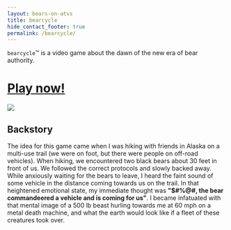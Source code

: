 ```yaml
---
layout: bears-on-atvs
title: bearcycle
hide_contact_footer: true
permalink: /bearcycle/
---
```


`bearcycle`™ is a video game about the dawn of the new era of bear authority.

# [Play now!](/blog/bearcycle/alpha-1-4-released)

![](/assets/v013alpha.gif)

## Backstory

The idea for this game came when I was hiking with friends in Alaska on a multi-use trail (we were on foot, but there were people on off-road vehicles). When hiking, we encountered two black bears about 30 feet in front of us. We followed the correct protocols and slowly backed away. While anxiously waiting for the bears to leave, I heard the faint sound of some vehicle in the distance coming towards us on the trail. In that heightened emotional state, my immediate thought was __"$#%@#, the bear commandeered a vehicle and is coming for us"__. I became infatuated with that mental image of a 500 lb beast hurling towards me at 60 mph on a metal death machine, and what the earth would look like if a fleet of these creatures took over.
